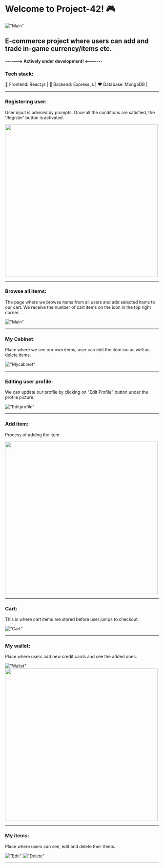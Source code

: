 # Welcome to Project-42! 🎮

!["Main"](./react-frontend/public/uploads/main.png)

## E-commerce project where users can add and trade in-game currency/items etc.

#### ------> Actively under development! <------

### Tech stack: 

👾 Frontend: React.js |
🎯 Backend: Express.js |
♥️ Database: MongoDB |

-------------------------------------------------------------------------

### Registering user:

User input is advised by prompts.
Once all the conditions are satisfied, the 'Register' button is activated.

<img src="./react-frontend/public/uploads/register.png" width="500" />

-------------------------------------------------------------------------

### Browse all items:

The page where we browse items from all users and add selected items to our cart. We receive the number of cart items on the icon in the top right corner. 

!["Main"](./react-frontend/public/uploads/main.png)

-------------------------------------------------------------------------

### My Cabinet:

Place where we see our own items, user can edit the item ino as well as delete items.

!["Mycabinet"](./react-frontend/public/uploads/myitems.png)

-------------------------------------------------------------------------
### Editing user profile:

We can update our profile by clicking on "Edit Profile" button under the profile picture.

!["Editprofile"](./react-frontend/public/uploads/editprofile.png)

-------------------------------------------------------------------------

### Add item:

Process of adding the item.

<img src="./react-frontend/public/uploads/additem.png" width="500" />

-------------------------------------------------------------------------
### Cart:

This is where cart items are stored before user jumps to checkout.

!["Cart"](./react-frontend/public/uploads/cart.png)

-------------------------------------------------------------------------

### My wallet:

Place where users add new credit cards and see the added ones.

!["Wallet"](./react-frontend/public/uploads/mywallet.png)
<img src="./react-frontend/public/uploads/addcard.png" width="500" />


-------------------------------------------------------------------------
### My items:

Place where users can see, edit and delete their items.

!["Edit"](./react-frontend/public/uploads/edititem.png)
!["Delete"](./react-frontend/public/uploads/validate.png)

-------------------------------------------------------------------------
